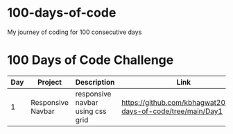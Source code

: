 # 100-days-of-code
My journey of coding for 100 consecutive days

# 100 Days of Code Challenge

| Day | Project | Description | Link |
|-----|---------|-------------|------|
| 1 | Responsive Navbar | responsive navbar using css grid | https://github.com/kbhagwat20/100-days-of-code/tree/main/Day1 |


